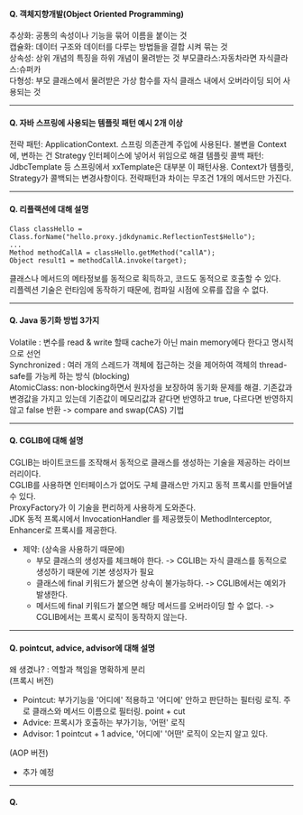 #### Q. 객체지향개발(Object Oriented Programming)

추상화: 공통의 속성이나 기능을 묶어 이름을 붙이는 것  
캡슐화: 데이터 구조와 데이터를 다루는 방법들을 결합 시켜 묶는 것  
상속성: 상위 개념의 특징을 하위 개념이 물려받는 것 부모클라스:자동차라면 자식클라스:슈퍼카  
다형성: 부모 클래스에서 물려받은 가상 함수를 자식 클래스 내에서 오버라이딩 되어 사용되는 것

---

#### Q. 자바 스프링에 사용되는 템플릿 패턴 예시 2개 이상

전략 패턴: ApplicationContext. 스프링 의존관계 주입에 사용된다. 불변을 Context에, 변하는 건 Strategy 인터페이스에 넣어서 위임으로 해결
템플릿 콜백 패턴: JdbcTemplate 등 스프링에서 xxTemplate은 대부분 이 패턴사용. Context가 템플릿, Strategy가 콜백되는 변경사항이다. 전략패턴과 차이는 무조건 1개의 메서드만 가진다.

---

#### Q. 리플랙션에 대해 설명

```
Class classHello = Class.forName("hello.proxy.jdkdynamic.ReflectionTest$Hello");
...
Method methodCallA = classHello.getMethod("callA");
Object result1 = methodCallA.invoke(target);
```

클래스나 메서드의 메타정보를 동적으로 획득하고, 코드도 동적으로 호출할 수 있다.  
리플렉션 기술은 런타임에 동작하기 때문에, 컴파일 시점에 오류를 잡을 수 없다.

---

#### Q. Java 동기화 방법 3가지

Volatile : 변수를 read & write 할때 cache가 아닌 main memory에다 한다고 명시적으로 선언  
Synchronized : 여러 개의 스레드가 객체에 접근하는 것을 제어하여 객체의 thread-safe를 가능케 하는 방식 (blocking)  
AtomicClass: non-blocking하면서 원자성을 보장하여 동기화 문제를 해결. 기존값과 변경값을 가지고 있는데 기존값이 메모리값과 같다면 반영하고 true, 다르다면 반영하지 않고 false 반환 -> compare and swap(CAS) 기법

---

#### Q. CGLIB에 대해 설명

CGLIB는 바이트코드를 조작해서 동적으로 클래스를 생성하는 기술을 제공하는 라이브러리이다.  
CGLIB를 사용하면 인터페이스가 없어도 구체 클래스만 가지고 동적 프록시를 만들어낼 수 있다.  
ProxyFactory가 이 기술을 편리하게 사용하게 도와준다.  
JDK 동적 프록시에서 InvocationHandler 를 제공했듯이 MethodInterceptor, Enhancer로 프록시를 제공한다.

- 제약: (상속을 사용하기 때문에)
  - 부모 클래스의 생성자를 체크해야 한다. -> CGLIB는 자식 클래스를 동적으로 생성하기 때문에 기본 생성자가 필요
  - 클래스에 final 키워드가 붙으면 상속이 불가능하다. -> CGLIB에서는 예외가 발생한다.
  - 메서드에 final 키워드가 붙으면 해당 메서드를 오버라이딩 할 수 없다. -> CGLIB에서는 프록시 로직이 동작하지 않는다.

---

#### Q. pointcut, advice, advisor에 대해 설명  
왜 생겼나? : 역할과 책임을 명확하게 분리  
(프록시 버전)
- Pointcut: 부가기능을 '어디에' 적용하고 '어디에' 안하고 판단하는 필터링 로직. 주로 클래스와 메서드 이름으로 필터링. point + cut
- Advice: 프록시가 호출하는 부가기능, '어떤' 로직
- Advisor: 1 pointcut + 1 advice, '어디에' '어떤' 로직이 오는지 알고 있다.  

(AOP 버전)
- 추가 예정
--- 
#### Q. 